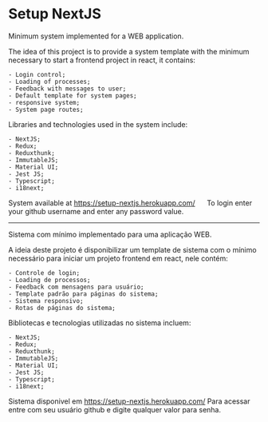 # Setup NextJS

Minimum system implemented for a WEB application.

The idea of this project is to provide a system template with the minimum necessary to start a frontend project in react, it contains:

    - Login control;
    - Loading of processes;
    - Feedback with messages to user;
    - Default template for system pages;
    - responsive system;
    - System page routes;

Libraries and technologies used in the system include:

    - NextJS;
    - Redux;
    - Reduxthunk;
    - ImmutableJS;
    - Material UI;
    - Jest JS;
    - Typescript;
    - i18next;
System available at https://setup-nextjs.herokuapp.com/
     To login enter your github username and enter any password value.
     
---------------------------------------------------------------

Sistema com mínimo implementado para uma aplicação WEB.

A ideia deste projeto é disponibilizar um template de sistema com o mínimo necessário para iniciar um projeto frontend em react, nele contém: 
    
    - Controle de login;
    - Loading de processos;
    - Feedback com mensagens para usuário;
    - Template padrão para páginas do sistema;
    - Sistema responsivo;
    - Rotas de páginas do sistema;

Bibliotecas e tecnologias utilizadas no sistema incluem:

    - NextJS;
    - Redux;
    - Reduxthunk;
    - ImmutableJS;
    - Material UI;
    - Jest JS;
    - Typescript;
    - i18next;
    
   
  Sistema disponivel em https://setup-nextjs.herokuapp.com/
    Para acessar entre com seu usuário github e digite qualquer valor para senha.
